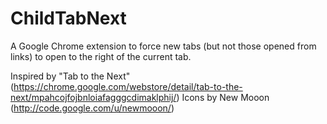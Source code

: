 ChildTabNext
============

A Google Chrome extension to force new tabs (but not those opened from links) to open to the right of the current tab.

Inspired by "Tab to the Next" (https://chrome.google.com/webstore/detail/tab-to-the-next/mpahcojfojbnloiafagggcdimaklphij/)
Icons by New Mooon (http://code.google.com/u/newmooon/)
